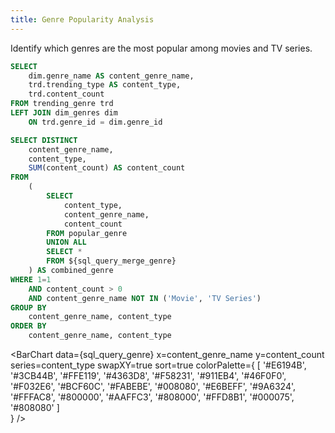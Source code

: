 ```yaml
---
title: Genre Popularity Analysis
---
```


Identify which genres are the most popular among movies and TV series.

```sql sql_query_merge_genre
SELECT
    dim.genre_name AS content_genre_name,
    trd.trending_type AS content_type,
    trd.content_count
FROM trending_genre trd   
LEFT JOIN dim_genres dim
    ON trd.genre_id = dim.genre_id
```


```sql sql_query_genre
SELECT DISTINCT
    content_genre_name,
    content_type,
    SUM(content_count) AS content_count
FROM
    (
        SELECT
            content_type,
            content_genre_name,
            content_count
        FROM popular_genre
        UNION ALL
        SELECT *
        FROM ${sql_query_merge_genre}
    ) AS combined_genre
WHERE 1=1
    AND content_count > 0
    AND content_genre_name NOT IN ('Movie', 'TV Series')
GROUP BY
    content_genre_name, content_type
ORDER BY
    content_genre_name, content_type
```

<BarChart
    data={sql_query_genre}
    x=content_genre_name
    y=content_count
    series=content_type
    swapXY=true
    sort=true
    colorPalette={
        [
    '#E6194B',
    '#3CB44B',
    '#FFE119',
    '#4363D8',
    '#F58231', 
    '#911EB4',
    '#46F0F0',
    '#F032E6',
    '#BCF60C',
    '#FABEBE', 
    '#008080',
    '#E6BEFF',
    '#9A6324',
    '#FFFAC8',
    '#800000', 
    '#AAFFC3',
    '#808000',
    '#FFD8B1',
    '#000075',
    '#808080'
        ]    
    }
/>

